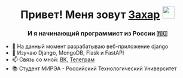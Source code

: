 <h1 align="center">Привет! Меня зовут <a href="https://vk.com/shinydiamond" target="_blank">Захар</a> 
<img src="https://github.com/blackcater/blackcater/raw/main/images/Hi.gif" height="32"/></h1>
<h3 align="center">И я начинающий программист из России 🇷🇺</h3>

- 🔭 На данный момент разрабатываю веб-приложение django
- 🌱 Изучаю Django, MongoDB, Flask и FastAPI
- 📫 Связь со мной: <a href="https://vk.com/shinydiamond" target="_blank">ВК</a>, <a href="https://t.me/mfkrg1" target="_blank">Телеграм</a>
- 📚 Студент МИРЭА - Российский Технологический Университет
